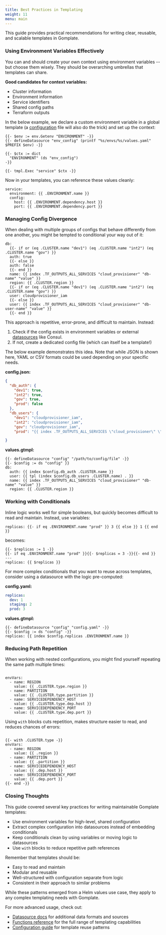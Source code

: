 ```yaml
---
title: Best Practices in Templating
weight: 11
menu: main
---
```


This guide provides practical recommendations for writing clear, reusable, and scalable templates in Gomplate.

### Using Environment Variables Effectively

You can and should create your own context using environment variables -- but choose them wisely. They should be overarching umbrellas that templates can share.

**Good candidates for context variables:**

- Cluster information
- Environment information
- Service identifiers
- Shared config paths
- Terraform outputs

In the below example, we declare a custom environment variable in a global template (a [configuration](https://docs.gomplate.ca/config/) file will also do the trick)
and set up the context:

```gotemplate
{{- $env := env.Getenv "ENVIRONMENT" -}}
{{- defineDatasource "env_config" (printf "%s/envs/%s/values.yaml" $PREFIX $env) -}}

{{- $ctx := dict 
  "ENVIRONMENT" (ds "env_config")
-}}

{{- tmpl.Exec "service" $ctx -}}
```

Now in your templates, you can reference these values cleanly:

```gotemplate
service:
  environment: {{ .ENVIRONMENT.name }}
  config:
    host: {{ .ENVIRONMENT.dependency.host }}
    port: {{ .ENVIRONMENT.dependency.port }}
```

### Managing Config Divergence

When dealing with multiple groups of configs that behave differently from one another, you might be tempted to conditional your way out of it:

```gotemplate
db:
  {{- if or (eq .CLUSTER.name "dev1") (eq .CLUSTER.name "int2") (eq .CLUSTER.name "gov") }}
  auth: true
  {{- else }}
  auth: false
  {{- end }}
  name: {{ index .TF_OUTPUTS_ALL_SERVICES "cloud_provisioner" "db-name" "value" }}
  region: {{ .CLUSTER.region }}
  {{- if or (eq .CLUSTER.name "dev1") (eq .CLUSTER.name "int2") (eq .CLUSTER.name "gov") }}
  user: cloudprovisioner_iam
  {{- else }}
  user: {{ index .TF_OUTPUTS_ALL_SERVICES "cloud_provisioner" "db-user-name" "value" }}
  {{- end }}
```

This approach is repetitive, error-prone, and difficult to maintain. Instead:

1. Check if the config exists in environment variables or external [datasources](https://docs.gomplate.ca/datasources/) like Consul.
2. If not, create a dedicated config file (which can itself be a template!)

The below example demonstrates this idea. Note that while JSON is shown here, YAML or CSV formats could be used depending on your specific needs.

**config.json:**

```json
{
  "db_auth": {
    "dev1": true,
    "int2": true,
    "gov": true,
    "prod": false
  },
  "db_users": {
    "dev1": "cloudprovisioner_iam",
    "int2": "cloudprovisioner_iam",
    "gov": "cloudprovisioner_iam",
    "prod": "{{ index .TF_OUTPUTS_ALL_SERVICES \"cloud_provisioner\" \"db-user-name\" \"value\" }}"

}
```

**values.gtmpl:**

```gotemplate
{{- defineDatasource "config" "/path/to/config/file" -}}
{{- $config := ds "config" }}
db:
  auth: {{ index $config.db_auth .CLUSTER.name }}
  user: {{ tpl (index $config.db_users .CLUSTER.name) . }}
  name: {{ index .TF_OUTPUTS_ALL_SERVICES "cloud_provisioner" "db-name" "value" }}
  region: {{ .CLUSTER.region }}
```

### Working with Conditionals

Inline logic works well for simple booleans, but quickly becomes difficult to read and maintain.
Instead, use variables:

```gotemplate
replicas: {{- if eq .ENVIRONMENT.name "prod" }} 3 {{ else }} 1 {{ end }}
```

becomes:

```gotemplate
{{- $replicas := 1 -}}
{{- if eq .ENVIRONMENT.name "prod" }}{{- $replicas = 3 -}}{{- end }}
---
replicas: {{ $replicas }}
```

For more complex conditionals that you want to reuse across templates, consider using a datasource with the logic pre-computed:

**config.yaml:**

```yaml
replicas:
  dev: 1
  staging: 2
  prod: 3
```

**values.gtmpl:**

```gotemplate
{{- defineDatasource "config" "config.yaml" -}}
{{- $config := ds "config" -}}
replicas: {{ index $config.replicas .ENVIRONMENT.name }}
```

### Reducing Path Repetition

When working with nested configurations, you might find yourself repeating the same path multiple times:

```gotemplate

envVars:
  - name: REGION
    value: {{ .CLUSTER.type.region }}
  - name: PARTITION
    value: {{ .CLUSTER.type.partition }}
  - name: SERVICEDEPENDENCY_HOST
    value: {{ .CLUSTER.type.dep.host }}
  - name: SERVICEDEPENDENCY_PORT
    value: {{ .CLUSTER.type.dep.port }}

```

Using `with` blocks cuts repetition, makes structure easier to read, and reduces chances of errors:

```gotemplate

{{- with .CLUSTER.type -}}
envVars:
  - name: REGION
    value: {{ .region }}
  - name: PARTITION
    value: {{ .partition }}
  - name: SERVICEDEPENDENCY_HOST
    value: {{ .dep.host }}
  - name: SERVICEDEPENDENCY_PORT
    value: {{ .dep.port }}
{{- end -}}

```

### Closing Thoughts

This guide covered several key practices for writing maintainable Gomplate templates:

- Use environment variables for high-level, shared configuration
- Extract complex configuration into datasources instead of embedding conditionals
- Keep conditionals clean by using variables or moving logic to datasources
- Use `with` blocks to reduce repetitive path references

Remember that templates should be:

- Easy to read and maintain
- Modular and reusable
- Well-structured with configuration separate from logic
- Consistent in their approach to similar problems

While these patterns emerged from a Helm values use case, they apply to any complex templating needs with Gomplate.

For more advanced usage, check out:
- [Datasource docs](https://docs.gomplate.ca/datasources/) for additional data formats and sources
- [Functions reference](https://docs.gomplate.ca/functions/) for the full range of templating capabilities
- [Configuration guide](https://docs.gomplate.ca/config/) for template reuse patterns